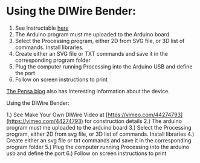# Using the DIWire Bender:

1. See Instructable [here](http://www.instructables.com/id/DIWire-Bender/)
2. The Arduino program must me uploaded to the Arduino board
3. Select the Processing program, either 2D from SVG file, or 3D list of commands. Install libraries.
4. Create either an SVG file or TXT commands and save it in the corresponding program folder
5. Plug the computer running Processing into the Arduino USB and define the port
6. Follow on screen instructions to print


[The Pensa blog](http://blog.pensanyc.com/tagged/DIWire) also has interesting information about the device. 

Using the DIWire Bender:

1.) See Make Your Own DIWire Video at [https://vimeo.com/44274793](https://vimeo.com/44274793) for construction details
2.) The arduino program must me uploaded to the arduino board
3.) Select the Processing program, either 2D from svg file, or 3D list of commands. Install libraries
4.) Create either an svg file or txt commands and save it in the corresponding program folder
5.) Plug the computer running Processing into the arduino usb and define the port
6.) Follow on screen instructions to print

